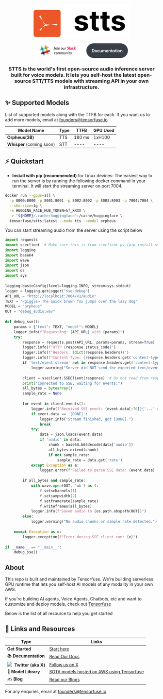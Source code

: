 <div align="center">

  <a href="https://tensorfuse.io/"><picture>
    <source media="(prefers-color-scheme: dark)" srcset="./assets/dark.png">
    <source media="(prefers-color-scheme: light)" srcset="./assets/light.png">
    <img alt="stts logo" src="./assets/light.png" height="110" style="max-width: 100%;">
  </picture></a>
  
<a href="https://join.slack.com/t/tensorfusecommunity/shared_invite/zt-30r6ik3dz-Rf7nS76vWKOu6DoKh5Cs5w"><img src="./assets/join_slack.png" width="165"></a>
<a href="https://tensorfuse.io/docs/concepts/introduction"><img src="./assets/Documentation Button.png" width="137"></a>

### STTS is the world's first open-source audio inference server built for voice models. It lets you self-host the latest open-source STT/TTS models with streaming API in your own infrastructure. 


</div>

## ✨ Supported Models

List of supported models along with the TTFB for each. If you want us to add more models, email at founders@tensorfuse.io

| Model Name | Type | TTFB | GPU Used |
|-----------|---------|--------|----------|
| **Orpheus(3B)**     | TTS | 180 ms | 1xH100 |
| **Whisper** (coming soon)     | STT | ----  | ---- |

## ⚡ Quickstart

- **Install with pip (recommended)** for Linux devices:
The easiest way to run the server is by running the following docker command in your terminal. It will start the streaming server on port 7004.

```bash
docker run --gpus=all \
  -p 8000:8000 -p 8001:8001 -p 8002:8002 -p 8003:8003 -p 7004:7004 \
  --shm-size=1g \
  -e HUGGING_FACE_HUB_TOKEN=hf_XXXX \
  -v "${HOME}/.cache/huggingface":/cache/huggingface \
  tensorfuse/stts:latest --mode tts --model orpheus
```

You can start streaming audio from the server using the script below

```python
import requests
import sseclient  # Make sure this is from sseclient-py (pip install sseclient-py)
import logging
import base64
import wave
import json
import os
import sys

logging.basicConfig(level=logging.INFO, stream=sys.stdout)
logger = logging.getLogger("sse-debug")
API_URL = "http://localhost:7004/v1/audio"
TEXT = "<giggle> The quick brown fox jumps over the lazy dog"
MODEL = "orpheus"
OUT = "debug_audio.wav"

def debug_sse():
    params = {"text": TEXT, "model": MODEL}
    logger.info(f"Requesting: {API_URL} with {params}")
    try:
        response = requests.post(API_URL, params=params, stream=True)
        logger.info(f"HTTP {response.status_code}")
        logger.info(f"Headers: {dict(response.headers)}")
        logger.info(f"Content-Type: {response.headers.get('content-type','')}")
        if 'text/event-stream' not in response.headers.get('content-type', ''):
            logger.warning("Server did NOT send the expected text/event-stream Content-Type!")

        client = sseclient.SSEClient(response)  # Do not read from response first!
        print("Connected to SSE, waiting for events:")
        all_bytes = bytearray()
        sample_rate = None

        for event in client.events():
            logger.info(f"Received SSE event: {event.data[:70]}{'...' if len(event.data) > 70 else ''}")
            if event.data == '[DONE]':
                logger.info("Stream finished, got [DONE].")
                break
            try:
                data = json.loads(event.data)
                if 'audio' in data:
                    chunk = base64.b64decode(data['audio'])
                    all_bytes.extend(chunk)
                    if not sample_rate:
                        sample_rate = data.get('rate')
            except Exception as e:
                logger.error(f"Failed to parse SSE data: {event.data} ({e})")

        if all_bytes and sample_rate:
            with wave.open(OUT, 'wb') as f:
                f.setnchannels(1)
                f.setsampwidth(2)
                f.setframerate(sample_rate)
                f.writeframes(all_bytes)
            logger.info(f"Saved audio to {os.path.abspath(OUT)}")
        else:
            logger.warning("No audio chunks or sample rate detected.")

    except Exception as e:
        logger.exception(f"Error during SSE client run: {e}")

if __name__ == "__main__":
    debug_sse()
```


## About

This repo is built and maintained by Tensorfuse. We're building serverless GPU runtime that lets you self-host AI models of any modality in your own AWS. 

If you're building AI agents, Voice Agents, Chatbots, etc and want to customize and deploy models, check out [Tensorfuse](https://tensorfuse.io)

Below is the list of all resource to help you get started


## 🔗 Links and Resources
| Type                            | Links                               |
| ------------------------------- | --------------------------------------- |
| **Get Started**              | [Start here](https://app.tensorfuse.io/) |
| 📚 **Documentation**              | [Read Our Docs](https://tensorfuse.io/docs/concepts/introduction) |
| <img width="16" src="https://upload.wikimedia.org/wikipedia/commons/6/6f/Logo_of_Twitter.svg" />&nbsp; **Twitter (aka X)**              |  [Follow us on X](https://x.com/tensorfuse)|
| 🔮 **Model Library**            | [SOTA models hosted on AWS using Tensorfuse](https://tensorfuse.io/docs/guides/modality/text/llama_4)|
| ✍️ **Blog**                    | [Read our Blogs](https://tensorfuse.io/docs/blogs/blog)|


For any enquries, email at founders@tensorfuse.io



